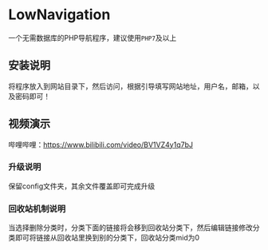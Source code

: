 # LowNavigation
一个无需数据库的PHP导航程序，建议使用`PHP7`及以上

## 安装说明
将程序放入到网站目录下，然后访问，根据引导填写网站地址，用户名，邮箱，以及密码即可！

## 视频演示
哔哩哔哩：https://www.bilibili.com/video/BV1VZ4y1q7bJ

### 升级说明
保留config文件夹，其余文件覆盖即可完成升级

### 回收站机制说明
当选择删除分类时，分类下面的链接将会移到回收站分类下，然后编辑链接修改分类即可将链接从回收站里换到别的分类下，回收站分类mid为0
